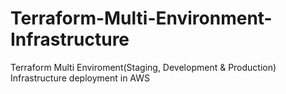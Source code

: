 # Terraform-Multi-Environment-Infrastructure
Terraform Multi Enviroment(Staging, Development &amp; Production) Infrastructure deployment in AWS 
